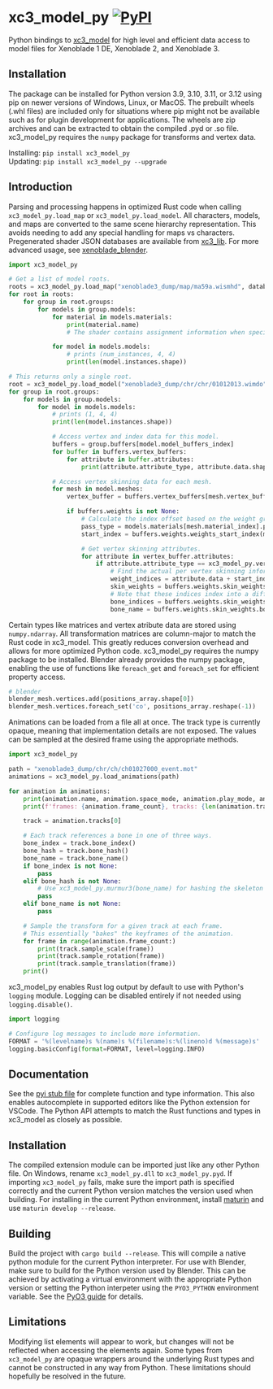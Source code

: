 # xc3_model_py [![PyPI](https://img.shields.io/pypi/v/xc3_model_py)](https://pypi.org/project/xc3_model_py/)
Python bindings to [xc3_model](https://github.com/ScanMountGoat/xc3_lib) for high level and efficient data access to model files for Xenoblade 1 DE, Xenoblade 2, and Xenoblade 3.

## Installation
The package can be installed for Python version 3.9, 3.10, 3.11, or 3.12 using pip on newer versions of Windows, Linux, or MacOS. The prebuilt wheels (.whl files) are included only for situations where pip might not be available such as for plugin development for applications. The wheels are zip archives and can be extracted to obtain the compiled .pyd or .so file. xc3_model_py requires the `numpy` package for transforms and vertex data.

Installing: `pip install xc3_model_py`  
Updating: `pip install xc3_model_py --upgrade`

## Introduction
Parsing and processing happens in optimized Rust code when calling `xc3_model_py.load_map` or `xc3_model_py.load_model`. All characters, models, and maps are converted to the same scene hierarchy representation. This avoids needing to add any special handling for maps vs characters. Pregenerated shader JSON databases are available from [xc3_lib](https://github.com/ScanMountGoat/xc3_lib/releases). For more advanced usage, see [xenoblade_blender](https://github.com/ScanMountGoat/xenoblade_blender).

```python
import xc3_model_py

# Get a list of model roots.
roots = xc3_model_py.load_map("xenoblade3_dump/map/ma59a.wismhd", database_path="xc3.json")
for root in roots:
    for group in root.groups:
        for models in group.models:
            for material in models.materials:
                print(material.name)
                # The shader contains assignment information when specifying a JSON database.

            for model in models.models:
                # prints (num_instances, 4, 4)
                print(len(model.instances.shape))

# This returns only a single root.
root = xc3_model_py.load_model("xenoblade3_dump/chr/chr/01012013.wimdo", database_path="xc3.json")
for group in root.groups:
    for models in group.models:
        for model in models.models:
            # prints (1, 4, 4)
            print(len(model.instances.shape))

            # Access vertex and index data for this model.
            buffers = group.buffers[model.model_buffers_index]
            for buffer in buffers.vertex_buffers:
                for attribute in buffer.attributes:
                    print(attribute.attribute_type, attribute.data.shape)

            # Access vertex skinning data for each mesh.
            for mesh in model.meshes:
                vertex_buffer = buffers.vertex_buffers[mesh.vertex_buffer_index]

                if buffers.weights is not None:
                    # Calculate the index offset based on the weight group for this mesh.
                    pass_type = models.materials[mesh.material_index].pass_type
                    start_index = buffers.weights.weights_start_index(mesh.flags2, mesh.lod, pass_type)

                    # Get vertex skinning attributes.
                    for attribute in vertex_buffer.attributes:
                        if attribute.attribute_type == xc3_model_py.vertex.AttributeType.WeightIndex:
                            # Find the actual per vertex skinning information.
                            weight_indices = attribute.data + start_index
                            skin_weights = buffers.weights.skin_weights.weights[weight_indices]
                            # Note that these indices index into a different bone list than the skeleton.
                            bone_indices = buffers.weights.skin_weights.bone_indices[weight_indices]
                            bone_name = buffers.weights.skin_weights.bone_names[bone_indices[0]]

```

Certain types like matrices and vertex atribute data are stored using `numpy.ndarray`. All transformation matrices are column-major to match the Rust code in xc3_model. This greatly reduces conversion overhead and allows for more optimized Python code. xc3_model_py requires the numpy package to be installed. Blender already provides the numpy package, enabling the use of functions like `foreach_get` and `foreach_set` for efficient property access.

```python
# blender
blender_mesh.vertices.add(positions_array.shape[0])
blender_mesh.vertices.foreach_set('co', positions_array.reshape(-1))
```

Animations can be loaded from a file all at once. The track type is currently opaque, meaning that implementation details are not exposed. The values can be sampled at the desired frame using the appropriate methods.

```python
import xc3_model_py

path = "xenoblade3_dump/chr/ch/ch01027000_event.mot"
animations = xc3_model_py.load_animations(path)

for animation in animations:
    print(animation.name, animation.space_mode, animation.play_mode, animation.blend_mode)
    print(f'frames: {animation.frame_count}, tracks: {len(animation.tracks)}')

    track = animation.tracks[0]

    # Each track references a bone in one of three ways.
    bone_index = track.bone_index()
    bone_hash = track.bone_hash()
    bone_name = track.bone_name()
    if bone_index is not None:
        pass
    elif bone_hash is not None:
        # Use xc3_model_py.murmur3(bone_name) for hashing the skeleton bones.
        pass
    elif bone_name is not None:
        pass

    # Sample the transform for a given track at each frame.
    # This essentially "bakes" the keyframes of the animation.
    for frame in range(animation.frame_count:)
        print(track.sample_scale(frame))
        print(track.sample_rotation(frame))
        print(track.sample_translation(frame))
    print()
```

xc3_model_py enables Rust log output by default to use with Python's `logging` module.
Logging can be disabled entirely if not needed using `logging.disable()`.

```python
import logging

# Configure log messages to include more information.
FORMAT = '%(levelname)s %(name)s %(filename)s:%(lineno)d %(message)s'
logging.basicConfig(format=FORMAT, level=logging.INFO)
```

## Documentation
See the [pyi stub file](https://github.com/ScanMountGoat/xc3_model_py/blob/main/xc3_model_py/__init__.pyi) for complete function and type information. This also enables autocomplete in supported editors like the Python extension for VSCode. The Python API attempts to match the Rust functions and types in xc3_model as closely as possible. 

## Installation
The compiled extension module can be imported just like any other Python file. On Windows, rename `xc3_model_py.dll` to `xc3_model_py.pyd`. If importing `xc3_model_py` fails, make sure the import path is specified correctly and the current Python version matches the version used when building. For installing in the current Python environment, install [maturin](https://github.com/PyO3/maturin) and use `maturin develop --release`.

## Building
Build the project with `cargo build --release`. This will compile a native python module for the current Python interpreter. For use with Blender, make sure to build for the Python version used by Blender. This can be achieved by activating a virtual environment with the appropriate Python version or setting the Python interpeter using the `PYO3_PYTHON` environment variable. See the [PyO3 guide](https://pyo3.rs) for details.

## Limitations
Modifying list elements will appear to work, but changes will not be reflected when accessing the elements again. Some types from `xc3_model_py` are opaque wrappers around the underlying Rust types and cannot be constructed in any way from Python. These limitations should hopefully be resolved in the future.
